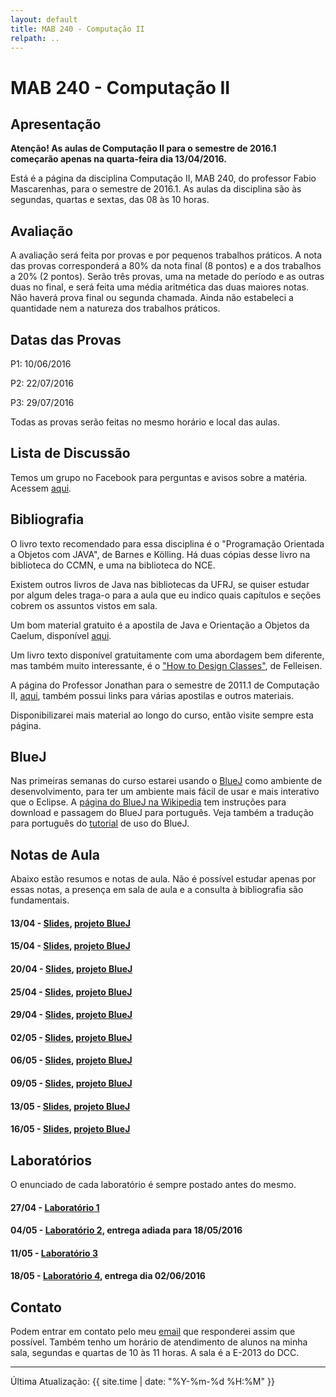 ```yaml
---
layout: default
title: MAB 240 - Computação II
relpath: ..
---
```


MAB 240 - Computação II
=======================

Apresentação
------------

**Atenção! As aulas de Computação II para o semestre de 2016.1 começarão
apenas na quarta-feira dia 13/04/2016.**

Está é a página da disciplina Computação II, MAB 240, do professor Fabio
Mascarenhas, para o semestre de 2016.1. As aulas da disciplina são às
segundas, quartas e sextas, das 08 às 10 horas.

Avaliação
---------

A avaliação será feita por provas e por pequenos trabalhos práticos. A
nota das provas corresponderá a 80% da nota final (8 pontos) e a dos
trabalhos a 20% (2 pontos). Serão três provas, uma na metade do período
e as outras duas no final, e será feita uma média aritmética das duas
maiores notas. Não haverá prova final ou segunda chamada. Ainda não
estabeleci a quantidade nem a natureza dos trabalhos práticos.

Datas das Provas
----------------

P1: 10/06/2016

P2: 22/07/2016

P3: 29/07/2016

Todas as provas serão feitas no mesmo horário e local das aulas.

Lista de Discussão
------------------

Temos um grupo no Facebook para perguntas e avisos sobre a matéria.
Acessem [aqui](http://www.facebook.com/groups/computacaoII/).

Bibliografia
------------

O livro texto recomendado para essa disciplina é o "Programação
Orientada a Objetos com JAVA", de Barnes e Kölling. Há duas cópias desse
livro na biblioteca do CCMN, e uma na biblioteca do NCE.

Existem outros livros de Java nas bibliotecas da UFRJ, se quiser estudar
por algum deles traga-o para a aula que eu indico quais capítulos e
seções cobrem os assuntos vistos em sala.

Um bom material gratuito é a apostila de Java e Orientação a Objetos da
Caelum, disponível [aqui](http://www.caelum.com.br/apostilas/).

Um livro texto disponível gratuitamente com uma abordagem bem diferente,
mas também muito interessante, é o ["How to Design
Classes"](http://www.ccs.neu.edu/home/matthias/HtDC/htdc.pdf), de
Felleisen.

A página do Professor Jonathan para o semestre de 2011.1 de Computação
II, [aqui](http://www.dcc.ufrj.br/~comp2/), também possui links para
várias apostilas e outros materiais.

Disponibilizarei mais material ao longo do curso, então visite sempre
esta página.

BlueJ
-----

Nas primeiras semanas do curso estarei usando o
[BlueJ](http://www.bluej.org) como ambiente de desenvolvimento, para ter
um ambiente mais fácil de usar e mais interativo que o Eclipse. A
[página do BlueJ na Wikipedia](http://pt.wikipedia.org/wiki/BlueJ) tem
instruções para download e passagem do BlueJ para português. Veja também
a tradução para português do
[tutorial](http://www.bluej.org/tutorial/tutorial-portuguese.pdf) de uso
do BlueJ.

Notas de Aula
-------------

Abaixo estão resumos e notas de aula. Não é possível estudar apenas por essas notas,
a presença em sala de aula e a consulta à bibliografia são fundamentais.

#### 13/04 - [Slides](Aula01.pdf), [projeto BlueJ](Aula01.zip)
#### 15/04 - [Slides](Aula02.pdf), [projeto BlueJ](Aula02.zip)
#### 20/04 - [Slides](Aula03.pdf), [projeto BlueJ](Aula03.zip)
#### 25/04 - [Slides](Aula04.pdf), [projeto BlueJ](Aula04.zip)
#### 29/04 - [Slides](Aula05.pdf), [projeto BlueJ](Aula05.zip)
#### 02/05 - [Slides](Aula06.pdf), [projeto BlueJ](Aula06.zip)
#### 06/05 - [Slides](Aula07.pdf), [projeto BlueJ](Aula07.zip)
#### 09/05 - [Slides](Aula08.pdf), [projeto BlueJ](Aula08.zip)
#### 13/05 - [Slides](Aula09.pdf), [projeto BlueJ](Aula09.zip)
#### 16/05 - [Slides](Aula10.pdf), [projeto BlueJ](Aula10.zip)

Laboratórios
------------

O enunciado de cada laboratório é sempre postado antes do mesmo.

#### 27/04 - [Laboratório 1](lab1.html)
#### 04/05 - [Laboratório 2](lab2.html), **entrega adiada para 18/05/2016**
#### 11/05 - [Laboratório 3](lab3.html)
#### 18/05 - [Laboratório 4](lab4.html), **entrega dia 02/06/2016**

Contato
-------

Podem entrar em contato pelo meu [email](mailto:mascarenhas@ufrj.br) que
responderei assim que possível. Também tenho um horário de atendimento
de alunos na minha sala, segundas e quartas de 10 às 11 horas. A sala é
a E-2013 do DCC.

* * * * *

Última Atualização: {{ site.time | date: "%Y-%m-%d %H:%M" }}
